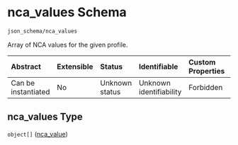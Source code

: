 # nca\_values Schema

```txt
json_schema/nca_values
```

Array of NCA values for the given profile.

| Abstract            | Extensible | Status         | Identifiable            | Custom Properties | Additional Properties | Access Restrictions | Defined In                                                                         |
| :------------------ | :--------- | :------------- | :---------------------- | :---------------- | :-------------------- | :------------------ | :--------------------------------------------------------------------------------- |
| Can be instantiated | No         | Unknown status | Unknown identifiability | Forbidden         | Allowed               | none                | [nca\_values.schema.json](../../out/nca_values.schema.json "open original schema") |

## nca\_values Type

`object[]` ([nca\_value](nca_values-nca_value.md))
